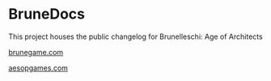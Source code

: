 BruneDocs
=========

This project houses the public changelog for Brunelleschi: Age of Architects

<a href="http://brunegame.com" target="_blank">brunegame.com</a>

<a href="http://aesopgames.com" target="_blank">aesopgames.com</a>
